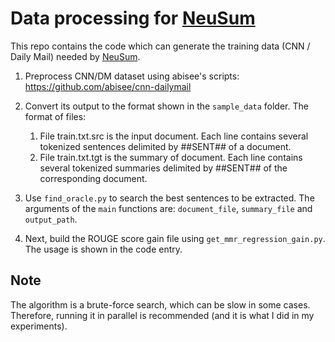 # Data processing for [NeuSum](https://github.com/magic282/NeuSum)

This repo contains the code which can generate the training data (CNN / Daily Mail) needed by [NeuSum](https://github.com/magic282/NeuSum).



1. Preprocess CNN/DM dataset using abisee's scripts: https://github.com/abisee/cnn-dailymail
2. Convert its output to the format shown in the `sample_data` folder. The format of files:
    1. File train.txt.src is the input document. Each line contains several tokenized sentences delimited by ##SENT## of a document.
    2. File train.txt.tgt is the summary of document. Each line contains several tokenized summaries delimited by ##SENT## of the corresponding document.

3. Use `find_oracle.py` to search the best sentences to be extracted. The arguments of the `main` functions are: `document_file`, `summary_file` and `output_path`.
4. Next, build the ROUGE score gain file using `get_mmr_regression_gain.py`. The usage is shown in the code entry.


## Note
The algorithm is a brute-force search, which can be slow in some cases. Therefore, running it in parallel is recommended (and it is what I did in my experiments).

